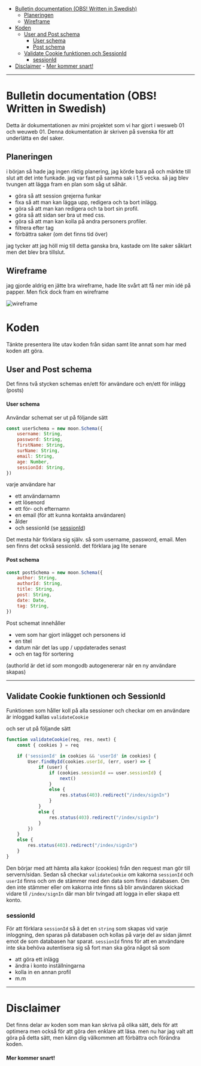 
- [Bulletin documentation (OBS! Written in Swedish)](#bulletin-documentation-obs-written-in-swedish)
  - [Planeringen](#planeringen)
  - [Wireframe](#wireframe)
- [Koden](#koden)
  - [User and Post schema](#user-and-post-schema)
      - [User schema](#user-schema)
      - [Post schema](#post-schema)
  - [Validate Cookie funktionen och SessionId](#validate-cookie-funktionen-och-sessionid)
    - [sessionId](#sessionid)
- [Disclaimer](#disclaimer)
      - [Mer kommer snart!](#mer-kommer-snart)


---

# Bulletin documentation (OBS! Written in Swedish)
Detta är dokumentationen av mini projektet som vi har gjort i wesweb 01 och weuweb 01.
Denna dokumentation är skriven på svenska för att underlätta en del saker.

## Planeringen
i början så hade jag ingen riktig planering, jag körde bara på och märkte till slut att det inte funkade. jag var fast på samma sak i 1,5 vecka.
så jag blev tvungen att lägga fram en plan som såg ut såhär.

- göra så att session grejerna funkar
- fixa så att man kan lägga upp, redigera och ta bort inlägg.
- göra så att man kan redigera och ta bort sin profil.
- göra så att sidan ser bra ut med css.
- göra så att man kan kolla på andra personers profiler.
- filtrera efter tag
- förbättra saker (om det finns tid över)

jag tycker att jag höll mig till detta ganska bra, kastade om lite saker såklart men det blev bra tillslut. 

## Wireframe
jag gjorde aldrig en jätte bra wireframe, hade lite svårt att få ner min idé på papper. Men fick dock fram en wireframe 

![wireframe](https://lh6.googleusercontent.com/H9x2lOAZsGdLKzkpcGd3zUwPGAVGb3gG_c_53OoAVTzgmqw9QpqezBk9LVHgdAeOAiXK8dLN64ZJ-RvZbkKRZ1RKjFtIgf6LpUR9-ZBJT9zBylzs8B_zp6yaWqFoUb24hDKoGr9v)
# Koden
Tänkte presentera lite utav koden från sidan samt lite annat som har med koden att göra. 

## User and Post schema
Det finns två stycken schemas en/ett för användare och en/ett för inlägg (posts)


####  User schema
Användar schemat ser ut på följande sätt

```javascript
const userSchema = new moon.Schema({
    username: String,
    password: String,
    firstName: String,
    surName: String,
    email: String,
    age: Number,
    sessionId: String,
})
```
varje användare har
- ett användarnamn
- ett lösenord
- ett för- och efternamn
- en email (för att kunna kontakta användaren)
- ålder
- och sessionId (se [sessionId](#sessionid))

Det mesta här förklara sig själv. så som username, password, email.
Men sen finns det också sessionId. det förklara jag lite senare

#### Post schema
```javascript
const postSchema = new moon.Schema({
    author: String,
    authorId: String,
    title: String,
    post: String,
    date: Date,
    tag: String,
})
```
Post schemat innehåller
- vem som har gjort inlägget och personens id
- en titel
- datum när det las upp / uppdaterades senast
- och en tag för sortering

(authorId är det id som mongodb autogenererar när en ny användare skapas)

---

## Validate Cookie funktionen och SessionId
Funktionen som håller koll på alla sessioner och checkar om en användare är inloggad kallas
`validateCookie`

och ser ut på följande sätt

```javascript
function validateCookie(req, res, next) {
    const { cookies } = req

    if ('sessionId' in cookies && 'userId' in cookies) {
        User.findById(cookies.userId, (err, user) => {
            if (user) {
                if (cookies.sessionId == user.sessionId) {
                    next()
                }
                else {
                    res.status(403).redirect("/index/signIn")
                }
            }
            else {
                res.status(403).redirect("/index/signIn")
            }
        })
    }
    else {
        res.status(403).redirect("/index/signIn")
    }
}
```

Den börjar med att hämta alla kakor (cookies) från den request man gör till servern/sidan. Sedan så checkar `validateCookie` om kakorna `sessionId` och `userId` finns och om de stämmer med den data som finns i databasen. Om den inte stämmer eller om kakorna inte finns så blir användaren skickad vidare til `/index/signIn` där man blir tvingad att logga in eller skapa ett konto. 

### sessionId
För att förklara `sessionId` så ä det en `string` som skapas vid varje inloggning, den sparas på databasen och kollas på varje del av sidan jämnt emot de som databasen har sparat. `sessionId` finns för att en användare inte ska behöva autentisera sig så fort man ska göra något så som
- att göra ett inlägg
- ändra i konto inställningarna
- kolla in en annan profil
- m.m
  
---

# Disclaimer
Det finns delar av koden som man kan skriva på olika sätt, dels för att optimera men också för att göra den enklare att läsa. men nu har jag valt att göra på detta sätt, men känn dig välkommen att förbättra och förändra koden.

#### Mer kommer snart!